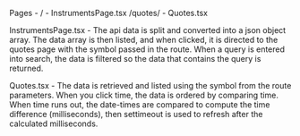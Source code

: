 Pages - 
    / - InstrumentsPage.tsx
    /quotes/ - Quotes.tsx

InstrumentsPage.tsx - The api data is split and converted into a json object array. The data array is then listed, and when clicked, it is directed to the quotes page with the symbol passed in the route. When a query is entered into search, the data is filtered so the data that contains the query is returned.

Quotes.tsx - The data is retrieved and listed using the symbol from the route parameters. When you click time, the data is ordered by comparing time. When time runs out, the date-times are compared to compute the time difference (milliseconds), then settimeout is used to refresh after the calculated milliseconds.
